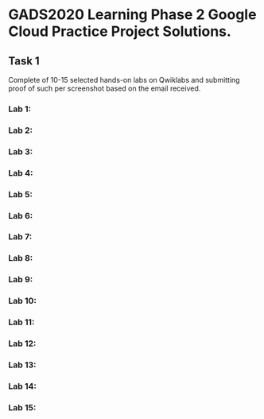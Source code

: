 # GADS2020 Learning Phase 2 Google Cloud Practice Project Solutions.

## Task 1

Complete of 10-15 selected hands-on labs on Qwiklabs and submitting proof of such per screenshot based on the email received.

### Lab 1:

### Lab 2:

### Lab 3:

### Lab 4:

### Lab 5:

### Lab 6:

### Lab 7:

### Lab 8:

### Lab 9:

### Lab 10:

### Lab 11:

### Lab 12:

### Lab 13:

### Lab 14:

### Lab 15:
